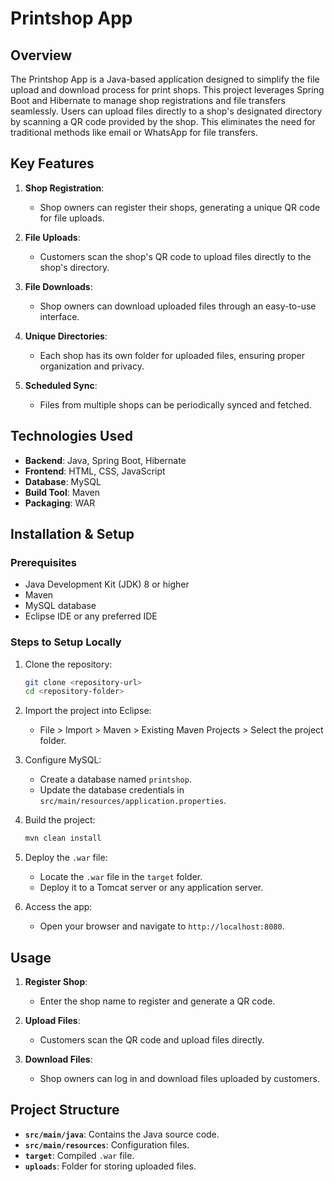 # Printshop App

## Overview

The Printshop App is a Java-based application designed to simplify the file upload and download process for print shops. This project leverages Spring Boot and Hibernate to manage shop registrations and file transfers seamlessly. Users can upload files directly to a shop's designated directory by scanning a QR code provided by the shop. This eliminates the need for traditional methods like email or WhatsApp for file transfers.

## Key Features

1. **Shop Registration**:
   - Shop owners can register their shops, generating a unique QR code for file uploads.

2. **File Uploads**:
   - Customers scan the shop's QR code to upload files directly to the shop's directory.

3. **File Downloads**:
   - Shop owners can download uploaded files through an easy-to-use interface.

4. **Unique Directories**:
   - Each shop has its own folder for uploaded files, ensuring proper organization and privacy.

5. **Scheduled Sync**:
   - Files from multiple shops can be periodically synced and fetched.

## Technologies Used

- **Backend**: Java, Spring Boot, Hibernate
- **Frontend**: HTML, CSS, JavaScript
- **Database**: MySQL
- **Build Tool**: Maven
- **Packaging**: WAR

## Installation & Setup

### Prerequisites

- Java Development Kit (JDK) 8 or higher
- Maven
- MySQL database
- Eclipse IDE or any preferred IDE

### Steps to Setup Locally

1. Clone the repository:
   ```bash
   git clone <repository-url>
   cd <repository-folder>
   ```

2. Import the project into Eclipse:
   - File > Import > Maven > Existing Maven Projects > Select the project folder.

3. Configure MySQL:
   - Create a database named `printshop`.
   - Update the database credentials in `src/main/resources/application.properties`.

4. Build the project:
   ```bash
   mvn clean install
   ```

5. Deploy the `.war` file:
   - Locate the `.war` file in the `target` folder.
   - Deploy it to a Tomcat server or any application server.

6. Access the app:
   - Open your browser and navigate to `http://localhost:8080`.

## Usage

1. **Register Shop**:
   - Enter the shop name to register and generate a QR code.

2. **Upload Files**:
   - Customers scan the QR code and upload files directly.

3. **Download Files**:
   - Shop owners can log in and download files uploaded by customers.

## Project Structure

- **`src/main/java`**: Contains the Java source code.
- **`src/main/resources`**: Configuration files.
- **`target`**: Compiled `.war` file.
- **`uploads`**: Folder for storing uploaded files.



